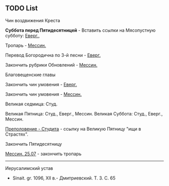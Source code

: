 
## TODO List

Чин воздвижения Креста

**Суббота перед Пятидесятницей** - Вставить ссылки на Мясопустную субботу:
[Еверг.](13_moving_cycle/B_14_EUR_week7.ru.md#Суббота-перед-Пятидесятницей), 

Тропарь - [Мессин.](11_november/11_04_MES.ru.md)

Перевод Богородична по 3-й песни - [Еверг.](13_moving_cycle/A_15_EUR_week5.md#Суббота)

Закончить рубрики Обновлений - [Мессин.](03_march/03_10_MES.ru.md)

Благовещенские главы

Закончить чин умовения - [Еверг.](13_moving_cycle/A_22_EUR_great_thursday.md#Умовение)

Закончить чин умовения - [Мессин.](13_moving_cycle/A_22_MES_great_thursday.md)

Великая седмица: Студ.

Великая Пятница: Студ., Еверг., Мессин.
Великая Суббота: Студ., Еверг., Мессин.

[Преполовение - Студита](13_moving_cycle/B_08_AST_week4.ru.md) - ссылку на Великую Пятницу "ищи в Страстях".

Закончить Пятидесятницу

[Мессин. 25.07](07_july/07_25_MES.ru.md) - закончить тропарь

---

Иерусалимский устав

- Sinait. gr. 1096, XII в.- Дмитриевский. Т. 3. С. 65
